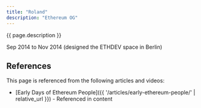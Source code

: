 ```yaml
---
title: "Roland"
description: "Ethereum OG"
---
```


{{ page.description }}

Sep 2014 to Nov 2014 (designed the ETHDEV space in Berlin)

## References

This page is referenced from the following articles and videos:

- [Early Days of Ethereum People]({{ '/articles/early-ethereum-people/' | relative_url }}) - Referenced in content
